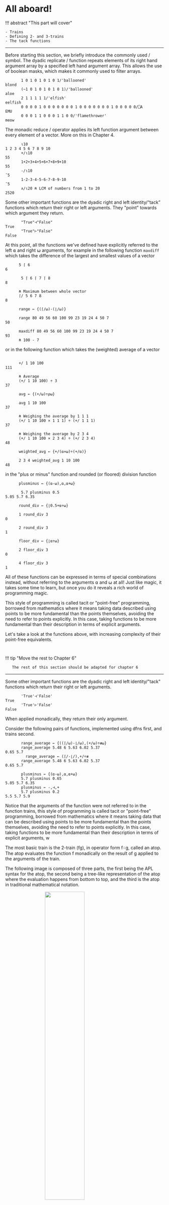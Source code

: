 # All aboard!

!!! abstract "This part will cover"

    - Trains
    - Defining 2- and 3-trains
    - The tack functions

---

Before starting this section, we briefly introduce the commonly used / symbol. The dyadic replicate / function repeats elements of its right hand argument array by a specified left hand argument array. This allows the use of boolean masks, which makes it commonly used to filter arrays.

```apl
       1 0 1 0 1 0 1 0 1/'ballooned'
blond
       (~1 0 1 0 1 0 1 0 1)/'ballooned'
aloe
       2 1 1 1 1 1/'elfish'
eelfish
       0 0 0 0 1 0 0 0 0 0 0 0 1 0 0 0 0 0 0 0 1 0 0 0 0 0/⎕A
EMU
       0 0 0 1 1 0 0 0 1 1 0 0/'flamethrower'
meow
```

The monadic reduce / operator applies its left function argument between every element of a vector. More on this in Chapter 4.

```apl
       ⍳10
1 2 3 4 5 6 7 8 9 10
       +/⍳10
55
       1+2+3+4+5+6+7+8+9+10
55
       -/⍳10
¯5
       1-2-3-4-5-6-7-8-9-10
¯5
       ∧/⍳20 ⍝ LCM of numbers from 1 to 20
2520
```

Some other important functions are the dyadic right and left identity/“tack” functions which return their right or left arguments. They "point" towards which argument they return.

```apl
       "True"⊣"False"
True
       "True"⊢"False"
False
```

At this point, all the functions we've defined have explicitly referred to the left ⍺ and right ⍵ arguments, for example in the following function ``maxdiff`` which takes the difference of the largest and smallest values of a vector

```apl
      5 ⌈ 6
6

       5 ⌈ 6 ⌈ 7 ⌈ 8
8

      ⍝ Maximum between whole vector
      ⌈/ 5 6 7 8
8
  
      range ← {(⌈/⍵)-(⌊/⍵)}
      
      range 80 49 56 60 100 99 23 19 24 4 50 7
50

      maxdiff 80 49 56 60 100 99 23 19 24 4 50 7 
93
      ⍝ 100 - 7
```

or in the following function which takes the (weighted) average of a vector

```apl

      +/ 1 10 100
111

      ⍝ Average
      (+/ 1 10 100) ÷ 3
37

      avg ← {(+/⍵)÷⍴⍵}

      avg 1 10 100
37

      ⍝ Weighing the average by 1 1 1
      (+/ 1 10 100 × 1 1 1) ÷ (+/ 1 1 1)
37
      
      ⍝ Weighing the average by 2 3 4
      (+/ 1 10 100 × 2 3 4) ÷ (+/ 2 3 4)
48

      weighted_avg ← {+/(⍺×⍵)÷(+/⍺)}

      2 3 4 weighted_avg 1 10 100
48
```

in the "plus or minus" function and rounded (or floored) division function

```apl
      plusminus ← {(⍺-⍵),⍺,⍺+⍵}

       5.7 plusminus 0.5
5.05 5.7 6.35

      round_div ← {⌊0.5+⍺÷⍵}

      1 round_div 3
0

      2 round_div 3
1

      floor_div ← {⌊⍺÷⍵}

      2 floor_div 3
0

      4 floor_div 3
1
```

All of these functions can be expressed in terms of special combinations instead, without referring to the arguments ⍺ and ⍵ at all! Just like magic, it takes some time to learn, but once you do it reveals a rich world of programming magic.

This style of programming is called tacit or "point-free" programming, borrowed from mathematics where it means taking data described using points to be more fundamental than the points themselves, avoiding the need to refer to points explicitly. In this case, taking functions to be more fundamental than their description in terms of explicit arguments.

Let's take a look at the functions above, with increasing complexity of their point-free equivalents.

```apl
      
```




!!! tip "Move the rest to Chapter 6"

       The rest of this section should be adapted for chapter 6

---

Some other important functions are the dyadic right and left identity/"tack" functions which return their right or left arguments.

```apl
       'True'⊣'False'
True
       'True'⊢'False'
False
```
When applied monadically, they return their only argument.

Consider the following pairs of functions, implemented using dfns first, and trains second.

```apl
       range_average ← {((⌈/⍵)-⌊/⍵),(+/⍵)÷≢⍵}
       range_average 5.48 6 5.63 6.02 5.37
0.65 5.7
	     range_average ← (⌈/-⌊/),+/÷≢
       range_average 5.48 6 5.63 6.02 5.37
0.65 5.7

       plusminus ← {(⍺-⍵),⍺,⍺+⍵}
       5.7 plusminus 0.65
5.05 5.7 6.35
       plusminus ← -,⊣,+
       5.7 plusminus 0.2
5.5 5.7 5.9
```

Notice that the arguments of the function were not referred to in the function trains, this style of programming is called tacit or "point-free" programming, borrowed from mathematics where it means taking data that can be described using points to be more fundamental than the points themselves, avoiding the need to refer to points explicitly. In this case, taking functions to be more fundamental than their description in terms of explicit arguments, w

The most basic train is the 2-train (fg), in operator form f⍤g, called an atop. The atop evaluates the function f monadically on the result of g applied to the arguments of the train.

The following image is composed of three parts, the first being the APL syntax for the atop, the second being a tree-like representation of the atop where the evaluation happens from bottom to top, and the third is the atop in traditional mathematical notation.

<img src="../../assets/3_9_atop.png" style="width:50%; margin-left: auto; margin-right: auto; display: block;" />

!!! info "Trains in RIDE"
	It is possible to make sense of trains by rendering them in various forms in the RIDE editor using the -trains option to the Box user command. For example, it is possible to render trains as trees using the following command.
	```apl
	]Box on -trains=tree
	```
	You can use the help ]? command to get help for any user command in RIDE.

Floored division can be conveniently expressed as an atop.
```apl
       12÷5
2.4
       ⌊2.4
2
       12(⌊÷)5
2
```
A very similar composition is achieved using the Beside operator, f∘g. 

<img src="../../assets/3_9_beside.png" style="width:50%; margin-left: auto; margin-right: auto; display: block;" />

More simply, the expression ⍺(f∘g)⍵ evaluates to ⍺fg⍵, and recalling that APL is right associative, is ⍺f(g⍵).
```apl
       matrix ← 3 3 ⍴ (3|⍳9)
       matrix
1 2 0
1 2 0
1 2 0
       ⍉ matrix ⍝ Transpose
1 1 1
2 2 2
0 0 0
       ⍝ Beside of matrix multiplication (+.×) and transpose (⍉)
       matrix (+.×)∘⍉ matrix
5 5 5
5 5 5
5 5 5
       matrix (+.×)⍉ matrix
5 5 5
5 5 5
5 5 5
       
       1 2 (-/×)∘⊖ 3 1 ⍝ Cross product
¯5
       ⍝ A beside of an atop and a function
       1 2 (-/×)⊖ 3 1
¯5
```

Notice that in the last statement, the atop `-/×` and function `⊖` were composed into an atop. Since the atop `-/×` is a functions in its own right, it can be used as part of larger trains.

The Over `⍥` operator, `f⍥g`, applies f to the value of g applied to each of its arguments.


<img src="../../assets/3_9_over.png" style="width:50%; margin-left: auto; margin-right: auto; display: block;" />

The decibel conversion from the start of this chapter can be easily written in this form.

```apl
       dB_to_ratio ← {10*⍵÷10}
       ratio_to_dB ← {10×10⍟⍵}
       ⍝Over of an atop and a function
       60 (ratio_to_dB÷)⍥dB_to_ratio 30
30
       ratio_to_dB ((dB_to_ratio 60) ÷ dB_to_ratio 30)
13.01029996

       reciprocal_sum ← {÷(÷⍺)+÷⍵}
       1 reciprocal_sum 2
0.6666666667
       reciprocal_sum ← (÷+)⍥÷
       1 reciprocal_sum 2
0.6666666667

       hypotenuse ← {((⍺*2)+⍵*2)*0.5}
       3 hypotenuse 4
5
       hypotenuse ← (*0.5+)⍥(*2)
SYNTAX ERROR
      hypotenuse←(*0.5+)⍥(*2)
                      ∧
```

When trying to adapt the hypotenuse function to point-free programming, a seemingly strange error appears complaining about syntax of our train. However, this error should not seem so bizzare after some thought, because the expression `(* 0.5 +)` is not a function, in fact, `(* 0.5 +)` evaluates to `(1.648721271+)` since the `*` function here is interpreted to act monadically on 0.5. In order to attach the value 0.5 to `*` and turn the dyadic `*` into a monadic `{⍵*0.5}`, the bind `∘` operator can be used.

```apl
       hypotenuse ← (*∘0.5+)⍥(*∘2)
       3 hypotenuse 4
5
```

Another form of the hypotenuse function is obtained by taking the magnitude of a complex number, with real and imaginary parts the arguments of the function.

```apl
	       complex ← +/(1 0J1)∘×
	       complex 3 4
3J4
	       hypotenuse ← |complex
	       hypotenuse 3 4
5
         hypotenuse ← |(+/(1 0J1)∘×)
         hypotenuse 3 4
5
         hypotenuse ← |⍤+/(1 0J1)∘×
         hypotenuse 3 4
5
```

Another form of the hypotenuse function is obtained by taking the magnitude of a complex number, with real and imaginary parts the arguments of the function.

Let’s take a closer look at the trains at the beginning of this section, applied to vector values.

```apl
       range_average ← (⌈/-⌊/),+/÷≢
       plusminus ← -,⊣,+
```

Starting with range_average, we start reading from right to left identifying forks and atops. We first identify the 3-train `+/÷≢`, which takes the sum `+/` of the elements of a vector and divides `÷` by the length `≢ ` of the vector, `{(+/⍵)÷(≢⍵)}` as a function which takes an average.

<img src="../../assets/3_9_fork.png" style="width:50%; margin-left: auto; margin-right: auto; display: block;" />

```apl
       avg←+/÷≢
       range_average ← (⌈/-⌊/),avg
```

Then, the 3-train `(⌈/-⌊/)` takes the maximum `⌈/` and subtracts `-` by the minimum `⌊/`, `{(⌈/⍵)-(⌊/⍵)}`, which gives the range of a series of values.
```apl
       avg←+/÷≢
       range←⌈/-⌊/
       range_average ← range,avg
```

Then it’s clear in this form that the function range_average takes the range and average of a series of values and returns both values in the form of a vector.

The plus_minus function can be analysed similarly.

```apl
       plusminus ← -,⊣,+
       plusminus ← -,(⊣,+)
       plusminus ← -,{⍵,⍺+⍵}
       plusminus ← {(⍺-⍵),(⍵,⍺+⍵)}
```

More generally, for an n-train of functions `(f g h k l m … w x y z)`, 

- `(f g h k l m … t u v w x y z)` is interpreted as `(f g h k l m … t u v w (x y z))`, which can be interpreted again as `(f g h k l m … t u (v w (x y z)))`, and further recursively.
- If the number of functions is odd, then the result is of the form of forks over forks
    - `(f g (h k (l m … (t u (v w (x y z))))…)`
- If the number of functions is even, then the result is an atop over forks
    - `(f (g h (k l (m … (t u (v w (x y z))))…)`
